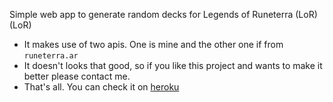 Simple web app to generate random decks for Legends of Runeterra (LoR) (LoR)

- It makes use of two apis. One is mine and the other one if from `runeterra.ar`
- It doesn't looks that good, so if you like this project and wants to make it better please contact me.
- That's all. You can check it on [heroku](https://lor-deck.herokuapp.com)
